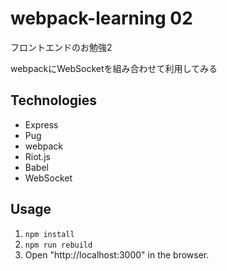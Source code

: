 # webpack-learning 02
フロントエンドのお勉強2

webpackにWebSocketを組み合わせて利用してみる

<!--
![image](image.png)
-->

## Technologies
- Express
- Pug
- webpack
- Riot.js
- Babel
- WebSocket

## Usage
1. `npm install`
2. `npm run rebuild`
3. Open "http://localhost:3000" in the browser.
